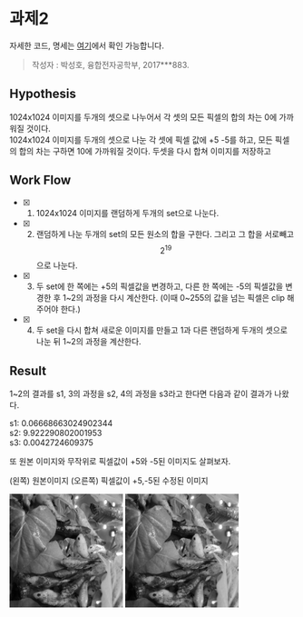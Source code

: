 # 과제2

자세한 코드, 명세는 [여기](https://github.com/ho4607/lecture_multi_media/tree/main/lab2)에서 확인 가능합니다.   
> 작성자 : 박성호, 융합전자공학부, 2017***883.  

## Hypothesis 
1024x1024 이미지를 두개의 셋으로 나누어서 각 셋의 모든 픽셀의 합의 차는 0에 가까워질 것이다.   
1024x1024 이미지를 두개의 셋으로 나눈 각 셋에 픽셀 값에 +5 -5를 하고, 모든 픽셀의 합의 차는 구하면 10에 가까워질 것이다.
두셋을 다시 합쳐 이미지를 저장하고

## Work Flow
- [x] 1. 1024x1024 이미지를 랜덤하게 두개의 set으로 나눈다.
- [x] 2. 랜덤하게 나눈 두개의 set의 모든 원소의 합을 구한다. 그리고 그 합을 서로빼고 $$2^19$$으로 나눈다.
- [x] 3. 두 set에 한 쪽에는 +5의 픽셀값을 변경하고, 다른 한 쪽에는 -5의 픽셀값을 변경한 후 1~2의 과정을 다시 계산한다. (이때 0~255의 값을 넘는 픽셀은 clip 해주어야 한다.)
- [x] 4. 두 set을 다시 합쳐 새로운 이미지를 만들고 1과 다른 랜덤하게 두개의 셋으로 나눈 뒤 1~2의 과정을 계산한다.

## Result
1~2의 결과를 s1, 3의 과정을 s2, 4의 과정을 s3라고 한다면 다음과 같이 결과가 나왔다.

s1: 0.06668663024902344   
s2: 9.922290802001953   
s3: 0.0042724609375   

또 원본 이미지와 무작위로 픽셀값이 +5와 -5된 이미지도 살펴보자.   

(왼쪽) 원본이미지 (오른쪽) 픽셀값이 +5,-5된 수정된 이미지
<div>
    <img src='./data/IMG_3376_trimmed.png' style='width:200px; height:200px;' />
    <img src='./result/comb_img.png' style='width:200px; height:200px'  />
</div>